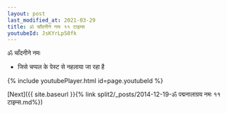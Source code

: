 ```yaml
---
layout: post
last_modified_at: 2021-03-29
title: ॐ चाँदनीने नमः ११ टाइम्स
youtubeId: JsKYrLp58fk
---
```

 
 
 ॐ चाँदनीने नमः  
 
 -  जिसे चप्पल के पेस्ट से नहलाया जा रहा है 
 
  
 
  
 
 
 
 
 
 


{% include youtubePlayer.html id=page.youtubeId %}
 
[Next]({{ site.baseurl }}{% link  split2/_posts/2014-12-19-ॐ पद्मनालाग्रय नमः ११ टाइम्स.md%})
 
